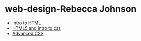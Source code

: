 # web-design-Rebecca Johnson 



<ul>
<li><a href="https://rajohnson14.github.io/web-design-/intro_to_html/index.html">Intro to HTML</a></li>

<li><a href="https://rajohnson14.github.io/web-design-/HTML5_to_intro_css/index.html">HTML5 and Intro to css</a></li>

<li><a href="https://rajohnson14.github.io/web-design-/adv_css/index.html">Advanced CSS</a></li>


</ul>
